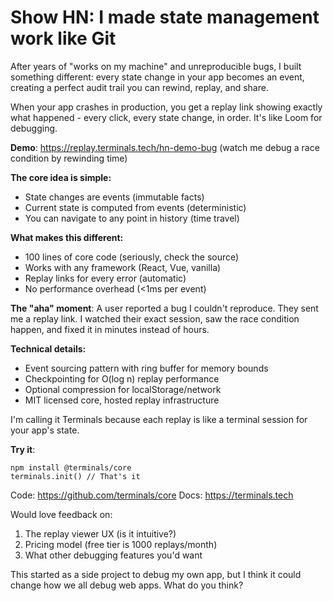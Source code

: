 # Show HN: I made state management work like Git

After years of "works on my machine" and unreproducible bugs, I built something different: every state change in your app becomes an event, creating a perfect audit trail you can rewind, replay, and share.

When your app crashes in production, you get a replay link showing exactly what happened - every click, every state change, in order. It's like Loom for debugging.

**Demo**: https://replay.terminals.tech/hn-demo-bug (watch me debug a race condition by rewinding time)

**The core idea is simple:**
- State changes are events (immutable facts)
- Current state is computed from events (deterministic)
- You can navigate to any point in history (time travel)

**What makes this different:**
- 100 lines of core code (seriously, check the source)
- Works with any framework (React, Vue, vanilla)
- Replay links for every error (automatic)
- No performance overhead (<1ms per event)

**The "aha" moment**: A user reported a bug I couldn't reproduce. They sent me a replay link. I watched their exact session, saw the race condition happen, and fixed it in minutes instead of hours.

**Technical details:**
- Event sourcing pattern with ring buffer for memory bounds
- Checkpointing for O(log n) replay performance
- Optional compression for localStorage/network
- MIT licensed core, hosted replay infrastructure

I'm calling it Terminals because each replay is like a terminal session for your app's state.

**Try it**: 
```
npm install @terminals/core
terminals.init() // That's it
```

Code: https://github.com/terminals/core
Docs: https://terminals.tech

Would love feedback on:
1. The replay viewer UX (is it intuitive?)
2. Pricing model (free tier is 1000 replays/month)
3. What other debugging features you'd want

This started as a side project to debug my own app, but I think it could change how we all debug web apps. What do you think?
